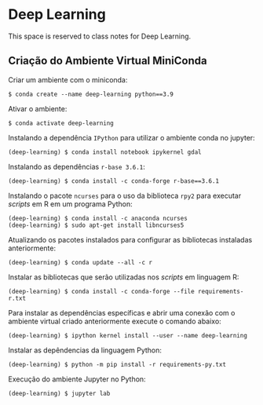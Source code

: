 # Deep Learning

This space is reserved to class notes for Deep Learning.

## Criação do Ambiente Virtual MiniConda

Criar um ambiente com o miniconda:

~~~shell
$ conda create --name deep-learning python==3.9
~~~

Ativar o ambiente:

~~~shell
$ conda activate deep-learning
~~~

Instalando a dependência `IPython` para utilizar o ambiente conda no jupyter:

~~~shell
(deep-learning) $ conda install notebook ipykernel gdal
~~~

Instalando as dependências `r-base 3.6.1`:

~~~shell
(deep-learning) $ conda install -c conda-forge r-base==3.6.1
~~~

Instalando o pacote `ncurses` para o uso da biblioteca `rpy2` para executar _scripts_ em R em um programa Python:

~~~shell
(deep-learning) $ conda install -c anaconda ncurses
(deep-learning) $ sudo apt-get install libncurses5
~~~

Atualizando os pacotes instalados para configurar as bibliotecas instaladas anteriormente:


~~~shell
(deep-learning) $ conda update --all -c r
~~~

Instalar as bibliotecas que serão utilizadas nos _scripts_ em linguagem R:

~~~shell
(deep-learning) $ conda install -c conda-forge --file requirements-r.txt
~~~

Para instalar as dependências específicas e abrir uma conexão com o ambiente virtual criado anteriormente execute o comando abaixo:

~~~shell
(deep-learning) $ ipython kernel install --user --name deep-learning
~~~

Instalar as depêndencias da linguagem Python:

~~~shell
(deep-learning) $ python -m pip install -r requirements-py.txt
~~~

Execução do ambiente Jupyter no Python:

~~~shell
(deep-learning) $ jupyter lab
~~~
